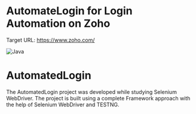 # AutomateLogin for Login Automation on Zoho
Target URL: https://www.zoho.com/

![Java](https://img.shields.io/badge/JDK-19.0.1-%2333ccff)



# AutomatedLogin
The AutomatedLogin project was developed while studying Selenium WebDriver. The project is built using a complete Framework approach with the help of Selenium WebDriver and TESTNG. 

